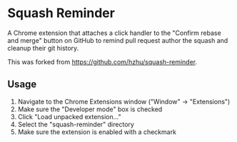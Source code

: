 # Squash Reminder

A Chrome extension that attaches a click handler to the "Confirm rebase and merge" button on GitHub to remind pull request author the squash and cleanup their git history.

This was forked from <https://github.com/hzhu/squash-reminder>.

## Usage

1) Navigate to the Chrome Extensions window ("Window" -> "Extensions")
2) Make sure the "Developer mode" box is checked
3) Click "Load unpacked extension..."
4) Select the "squash-reminder" directory
5) Make sure the extension is enabled with a checkmark
